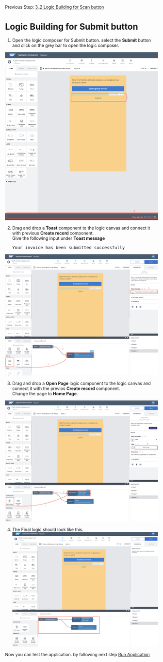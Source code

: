 Previous Step: <a href="https://github.com/SAP-samples/process-automation-enablement/blob/main/Workshops/LCNC_Roadshow%20-%20simplified/Build%20Apps/3%20Details%20Page/3_2%20Logic%20Building%20for%20Scan%20button/Readme.md"> 3_2 Logic Building for Scan button </a>



# Logic Building for Submit button

1. Open the logic composer for Submit button. 
   select the <b>Submit</b> button and click on the grey bar to open the logic composer.
   
![Submit](Images/01.png)

2. Drag and drop a <b>Toast</b> component to the logic canvas and connect it with previous <b>Create record </b> component. <br>
Give the following input under <b>Toast message</b>
	<pre>Your invoice has been submitted successfully</pre>

![Submit](Images/02.png)	

3. Drag and drop a <b>Open Page</b> logic component to the logic canvas and connect it with the previos <b>Create record</b> component. <br>
Change the page to <b>Home Page</b>.

![Submit](Images/03.png)

4. The Final logic should look like this.
![Submit](Images/04.png)

Now you can test the application. by following next step <a href="https://github.com/SAP-samples/process-automation-enablement/blob/main/Workshops/LCNC_Roadshow%20-%20simplified/AppGyver/3%20Details%20Page/3_4%20Run%20Application/readme.md"> Run Application</a>
